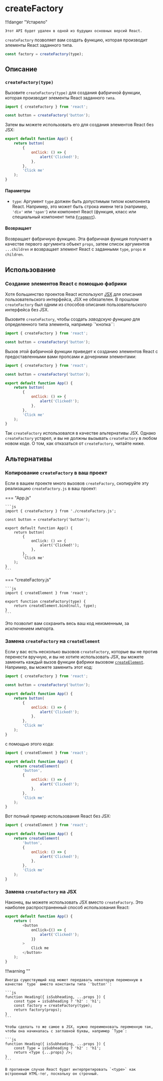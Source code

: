 # createFactory

!!!danger "Устарело"

    Этот API будет удален в одной из будущих основных версий React.

`createFactory` позволяет вам создать функцию, которая производит элементы React заданного типа.

```js
const factory = createFactory(type);
```

## Описание

### `createFactory(type)`

Вызовите `createFactory(type)` для создания фабричной функции, которая производит элементы React заданного `типа`.

```js
import { createFactory } from 'react';

const button = createFactory('button');
```

Затем вы можете использовать его для создания элементов React без JSX:

```js
export default function App() {
    return button(
        {
            onClick: () => {
                alert('Clicked!');
            },
        },
        'Click me'
    );
}
```

#### Параметры

-   `type`: Аргумент `type` должен быть допустимым типом компонента React. Например, это может быть строка имени тега (например, `'div'` или `'span'`) или компонент React (функция, класс или специальный компонент типа [`Fragment`](Fragment.md)).

#### Возвращает

Возвращает фабричную функцию. Эта фабричная функция получает в качестве первого аргумента объект `props`, затем список аргументов `...children` и возвращает элемент React с заданными `type`, `props` и `children`.

## Использование

### Создание элементов React с помощью фабрики

Хотя большинство проектов React используют [JSX](../learn/writing-markup-with-jsx.md) для описания пользовательского интерфейса, JSX не обязателен. В прошлом `createFactory` был одним из способов описания пользовательского интерфейса без JSX.

Вызовите `createFactory`, чтобы создать _заводскую функцию_ для определенного типа элемента, например `'кнопка``:

```js
import { createFactory } from 'react';

const button = createFactory('button');
```

Вызов этой фабричной функции приведет к созданию элементов React с предоставленными вами пропсами и дочерними элементами:

```js
import { createFactory } from 'react';

const button = createFactory('button');

export default function App() {
    return button(
        {
            onClick: () => {
                alert('Clicked!');
            },
        },
        'Click me'
    );
}
```

Так `createFactory` использовался в качестве альтернативы JSX. Однако `createFactory` устарел, и вы не должны вызывать `createFactory` в любом новом коде. О том, как отказаться от `createFactory`, читайте ниже.

## Альтернативы

### Копирование `createFactory` в ваш проект

Если в вашем проекте много вызовов `createFactory`, скопируйте эту реализацию `createFactory.js` в ваш проект:

=== "App.js"

    ```js
    import { createFactory } from './createFactory.js';

    const button = createFactory('button');

    export default function App() {
    	return button(
    		{
    			onClick: () => {
    				alert('Clicked!');
    			},
    		},
    		'Click me'
    	);
    }
    ```

=== "createFactory.js"

    ```js
    import { createElement } from 'react';

    export function createFactory(type) {
    	return createElement.bind(null, type);
    }
    ```

Это позволит вам сохранить весь ваш код неизменным, за исключением импорта.

### Замена `createFactory` на `createElement`

Если у вас есть несколько вызовов `createFactory`, которые вы не против перенести вручную, и вы не хотите использовать JSX, вы можете заменить каждый вызов функции фабрики вызовом [`createElement`](createElement.md). Например, вы можете заменить этот код:

```js
import { createFactory } from 'react';

const button = createFactory('button');

export default function App() {
    return button(
        {
            onClick: () => {
                alert('Clicked!');
            },
        },
        'Click me'
    );
}
```

с помощью этого кода:

```js
import { createElement } from 'react';

export default function App() {
    return createElement(
        'button',
        {
            onClick: () => {
                alert('Clicked!');
            },
        },
        'Click me'
    );
}
```

Вот полный пример использования React без JSX:

```js
import { createElement } from 'react';

export default function App() {
    return createElement(
        'button',
        {
            onClick: () => {
                alert('Clicked!');
            },
        },
        'Click me'
    );
}
```

### Замена `createFactory` на JSX

Наконец, вы можете использовать JSX вместо `createFactory`. Это наиболее распространенный способ использования React:

```js
export default function App() {
    return (
        <button
            onClick={() => {
                alert('Clicked!');
            }}
        >
            Click me
        </button>
    );
}
```

!!!warning ""

    Иногда существующий код может передавать некоторую переменную в качестве `type` вместо константы типа `'button'`:

    ```js
    function Heading({ isSubheading, ...props }) {
    	const type = isSubheading ? 'h2' : 'h1';
    	const factory = createFactory(type);
    	return factory(props);
    }
    ```

    Чтобы сделать то же самое в JSX, нужно переименовать переменную так, чтобы она начиналась с заглавной буквы, например `Type`:

    ```js
    function Heading({ isSubheading, ...props }) {
    	const Type = isSubheading ? 'h2' : 'h1';
    	return <Type {...props} />;
    }
    ```

    В противном случае React будет интерпретировать `<type>` как встроенный HTML-тег, поскольку он строчный.
